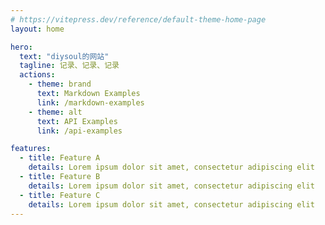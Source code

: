 ```yaml
---
# https://vitepress.dev/reference/default-theme-home-page
layout: home

hero:
  text: "diysoul的网站"
  tagline: 记录、记录、记录
  actions:
    - theme: brand
      text: Markdown Examples
      link: /markdown-examples
    - theme: alt
      text: API Examples
      link: /api-examples

features:
  - title: Feature A
    details: Lorem ipsum dolor sit amet, consectetur adipiscing elit
  - title: Feature B
    details: Lorem ipsum dolor sit amet, consectetur adipiscing elit
  - title: Feature C
    details: Lorem ipsum dolor sit amet, consectetur adipiscing elit
---
```


